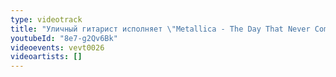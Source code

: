 ```yaml
---
type: videotrack
title: "Уличный гитарист исполняет \"Metallica - The Day That Never Comes\""
youtubeId: "8e7-g2Qv6Bk"
videoevents: vevt0026
videoartists: []
---
```

